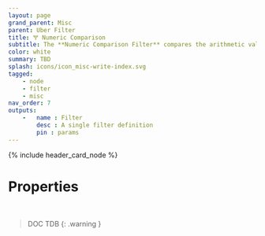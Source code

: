 ```yaml
---
layout: page
grand_parent: Misc
parent: Uber Filter
title: 🝖 Numeric Comparison
subtitle: The **Numeric Comparison Filter** compares the arithmetic value of two attributes
color: white
summary: TBD
splash: icons/icon_misc-write-index.svg
tagged: 
    - node
    - filter
    - misc
nav_order: 7
outputs:
    -   name : Filter
        desc : A single filter definition
        pin : params
---
```


{% include header_card_node %}

# Properties
<br>

> DOC TDB
{: .warning }